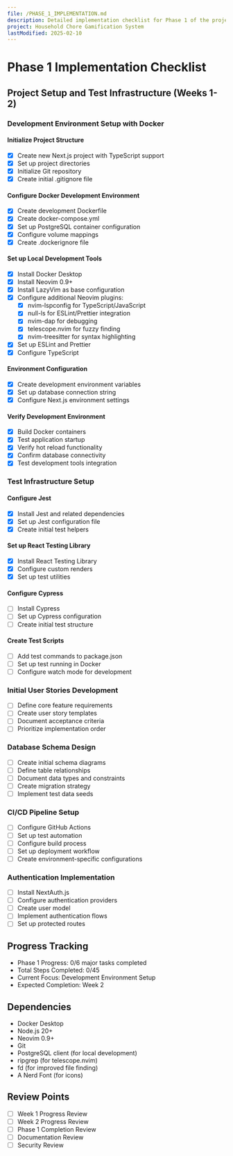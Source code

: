 ```yaml
---
file: /PHASE_1_IMPLEMENTATION.md
description: Detailed implementation checklist for Phase 1 of the project
project: Household Chore Gamification System
lastModified: 2025-02-10
---
```


# Phase 1 Implementation Checklist

## Project Setup and Test Infrastructure (Weeks 1-2)

### Development Environment Setup with Docker

#### Initialize Project Structure

- [x] Create new Next.js project with TypeScript support
- [x] Set up project directories
- [x] Initialize Git repository
- [x] Create initial .gitignore file

#### Configure Docker Development Environment

- [x] Create development Dockerfile
- [x] Create docker-compose.yml
- [x] Set up PostgreSQL container configuration
- [x] Configure volume mappings
- [x] Create .dockerignore file

#### Set up Local Development Tools

- [x] Install Docker Desktop
- [x] Install Neovim 0.9+
- [x] Install LazyVim as base configuration
- [x] Configure additional Neovim plugins:
  - [x] nvim-lspconfig for TypeScript/JavaScript
  - [x] null-ls for ESLint/Prettier integration
  - [x] nvim-dap for debugging
  - [x] telescope.nvim for fuzzy finding
  - [x] nvim-treesitter for syntax highlighting
- [x] Set up ESLint and Prettier
- [x] Configure TypeScript

#### Environment Configuration

- [x] Create development environment variables
- [x] Set up database connection string
- [x] Configure Next.js environment settings

#### Verify Development Environment

- [x] Build Docker containers
- [x] Test application startup
- [x] Verify hot reload functionality
- [x] Confirm database connectivity
- [x] Test development tools integration

### Test Infrastructure Setup

#### Configure Jest

- [x] Install Jest and related dependencies
- [x] Set up Jest configuration file
- [x] Create initial test helpers

#### Set up React Testing Library

- [x] Install React Testing Library
- [x] Configure custom renders
- [x] Set up test utilities

#### Configure Cypress

- [ ] Install Cypress
- [ ] Set up Cypress configuration
- [ ] Create initial test structure

#### Create Test Scripts

- [ ] Add test commands to package.json
- [ ] Set up test running in Docker
- [ ] Configure watch mode for development

### Initial User Stories Development

- [ ] Define core feature requirements
- [ ] Create user story templates
- [ ] Document acceptance criteria
- [ ] Prioritize implementation order

### Database Schema Design

- [ ] Create initial schema diagrams
- [ ] Define table relationships
- [ ] Document data types and constraints
- [ ] Create migration strategy
- [ ] Implement test data seeds

### CI/CD Pipeline Setup

- [ ] Configure GitHub Actions
- [ ] Set up test automation
- [ ] Configure build process
- [ ] Set up deployment workflow
- [ ] Create environment-specific configurations

### Authentication Implementation

- [ ] Install NextAuth.js
- [ ] Configure authentication providers
- [ ] Create user model
- [ ] Implement authentication flows
- [ ] Set up protected routes

## Progress Tracking

- Phase 1 Progress: 0/6 major tasks completed
- Total Steps Completed: 0/45
- Current Focus: Development Environment Setup
- Expected Completion: Week 2

## Dependencies

- Docker Desktop
- Node.js 20+
- Neovim 0.9+
- Git
- PostgreSQL client (for local development)
- ripgrep (for telescope.nvim)
- fd (for improved file finding)
- A Nerd Font (for icons)

## Review Points

- [ ] Week 1 Progress Review
- [ ] Week 2 Progress Review
- [ ] Phase 1 Completion Review
- [ ] Documentation Review
- [ ] Security Review
